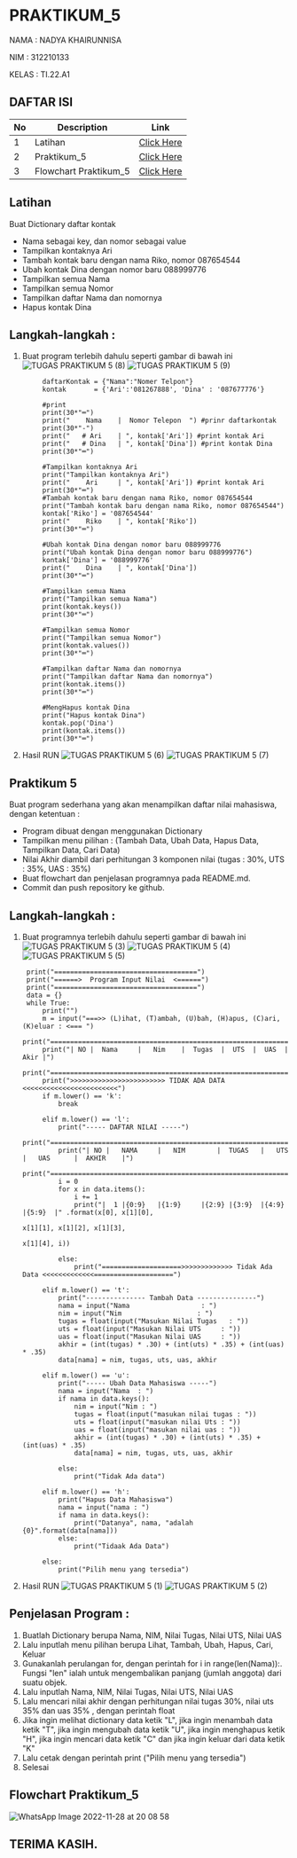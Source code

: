 # PRAKTIKUM_5

NAMA    : NADYA KHAIRUNNISA

NIM     : 312210133

KELAS   : TI.22.A1

## DAFTAR ISI <br>
| No | Description | Link |
|-----|------|-----|
|1|Latihan|[Click Here](#latihan)|
|2|Praktikum_5|[Click Here](#praktikum_5)|
|3|Flowchart Praktikum_5|[Click Here](#flowchart-praktikum_5)|

## Latihan

Buat Dictionary daftar kontak

- Nama sebagai key, dan nomor sebagai value
- Tampilkan kontaknya Ari
- Tambah kontak baru dengan nama Riko, nomor 087654544
- Ubah kontak Dina dengan nomor baru 088999776
- Tampilkan semua Nama
- Tampilkan semua Nomor
- Tampilkan daftar Nama dan nomornya
- Hapus kontak Dina
## Langkah-langkah :

1. Buat program terlebih dahulu seperti gambar di bawah ini
![TUGAS PRAKTIKUM 5 (8)](https://user-images.githubusercontent.com/115801823/204231879-59898201-eb94-4b1a-a991-fde37d245be8.PNG)
![TUGAS PRAKTIKUM 5 (9)](https://user-images.githubusercontent.com/115801823/204232096-0e76da03-ad7f-420e-9e8c-f3283f425236.PNG)

            daftarKontak = {"Nama":"Nomer Telpon"}
            kontak       = {'Ari':'081267888', 'Dina' : '087677776'}

            #print
            print(30*"═")
            print("    Nama    |  Nomor Telepon  ") #prinr daftarkontak
            print(30*"-")
            print("   # Ari    | ", kontak['Ari']) #print kontak Ari
            print("   # Dina   | ", kontak['Dina']) #print kontak Dina
            print(30*"═")

            #Tampilkan kontaknya Ari
            print("Tampilkan kontaknya Ari")
            print("    Ari     | ", kontak['Ari']) #print kontak Ari
            print(30*"═")
            #Tambah kontak baru dengan nama Riko, nomor 087654544
            print("Tambah kontak baru dengan nama Riko, nomor 087654544")
            kontak['Riko'] = '087654544'
            print("    Riko    | ", kontak['Riko'])
            print(30*"═")

            #Ubah kontak Dina dengan nomor baru 088999776
            print("Ubah kontak Dina dengan nomor baru 088999776")
            kontak['Dina'] = '088999776'
            print("    Dina    | ", kontak['Dina'])
            print(30*"═")

            #Tampilkan semua Nama
            print("Tampilkan semua Nama")
            print(kontak.keys())
            print(30*"═")

            #Tampilkan semua Nomor
            print("Tampilkan semua Nomor")
            print(kontak.values())
            print(30*"═")

            #Tampilkan daftar Nama dan nomornya
            print("Tampilkan daftar Nama dan nomornya")
            print(kontak.items())
            print(30*"═")

            #MengHapus kontak Dina
            print("Hapus kontak Dina")
            kontak.pop('Dina')
            print(kontak.items())
            print(30*"═")
2. Hasil RUN
![TUGAS PRAKTIKUM 5 (6)](https://user-images.githubusercontent.com/115801823/204232489-2d4899a8-3a5b-4dd0-8a8a-7befc25704a3.PNG)
![TUGAS PRAKTIKUM 5 (7)](https://user-images.githubusercontent.com/115801823/204232528-3423bb9d-a381-4acc-84cc-dd14ee00bd67.PNG)

## Praktikum 5

Buat program sederhana yang akan menampilkan daftar nilai mahasiswa, dengan ketentuan :

- Program dibuat dengan menggunakan Dictionary
- Tampilkan menu pilihan : (Tambah Data, Ubah Data, Hapus Data, Tampilkan Data, Cari Data)
- Nilai Akhir diambil dari perhitungan 3 komponen nilai (tugas : 30%, UTS : 35%, UAS : 35%)
- Buat flowchart dan penjelasan programnya pada README.md.
- Commit dan push repository ke github.
## Langkah-langkah :

1. Buat programnya terlebih dahulu seperti gambar di bawah ini
![TUGAS PRAKTIKUM 5 (3)](https://user-images.githubusercontent.com/115801823/204233109-43a65c4b-3565-40d5-91cf-046ad5623461.PNG)
![TUGAS PRAKTIKUM 5 (4)](https://user-images.githubusercontent.com/115801823/204233171-fb409986-9447-4741-af35-45107af53307.PNG)
![TUGAS PRAKTIKUM 5 (5)](https://user-images.githubusercontent.com/115801823/204233235-c14f09a9-e863-4af7-9061-2db630f8028b.PNG)

        print("====================================")
        print("======>  Program Input Nilai  <======")
        print("====================================")
        data = {}
        while True:
            print("")
            m = input("===>> (L)ihat, (T)ambah, (U)bah, (H)apus, (C)ari, (K)eluar : <=== ")
            print("================================================================")
            print("| NO |  Nama     |   Nim    |  Tugas  |  UTS  |  UAS  |   Akir |")
            print("================================================================")
            print(">>>>>>>>>>>>>>>>>>>>>>>> TIDAK ADA DATA <<<<<<<<<<<<<<<<<<<<<<<<")
            if m.lower() == 'k':
                break

            elif m.lower() == 'l':
                print("----- DAFTAR NILAI -----")
                print("==================================================================================")
                print("| NO |   NAMA     |   NIM        |  TUGAS   |   UTS     |   UAS      |  AKHIR    |")
                print("==================================================================================")
                i = 0
                for x in data.items():
                    i += 1
                    print("|  1 |{0:9}   |{1:9}     |{2:9} |{3:9}  |{4:9}   |{5:9}  |" .format(x[0], x[1][0],
                                                                                               x[1][1], x[1][2], x[1][3],
                                                                                               x[1][4], i))

                else:
                    print("====================>>>>>>>>>>>>> Tidak Ada Data <<<<<<<<<<<<<====================")

            elif m.lower() == 't':
                print("--------------- Tambah Data ---------------")
                nama = input("Nama                  : ")
                nim = input("Nim                   : ")
                tugas = float(input("Masukan Nilai Tugas   : "))
                uts = float(input("Masukan Nilai UTS     : "))
                uas = float(input("Masukan Nilai UAS     : "))
                akhir = (int(tugas) * .30) + (int(uts) * .35) + (int(uas) * .35)
                data[nama] = nim, tugas, uts, uas, akhir

            elif m.lower() == 'u':
                print("----- Ubah Data Mahasiswa -----")
                nama = input("Nama  : ")
                if nama in data.keys():
                    nim = input("Nim : ")
                    tugas = float(input("masukan nilai tugas : "))
                    uts = float(input("masukan nilai Uts : "))
                    uas = float(input("masukan nilai uas : "))
                    akhir = (int(tugas) * .30) + (int(uts) * .35) + (int(uas) * .35)
                    data[nama] = nim, tugas, uts, uas, akhir

                else:
                    print("Tidak Ada data")

            elif m.lower() == 'h':
                print("Hapus Data Mahasiswa")
                nama = input("nama : ")
                if nama in data.keys():
                    print("Datanya", nama, "adalah {0}".format(data[nama]))
                else:
                    print("Tidaak Ada Data")

            else:
                print("Pilih menu yang tersedia")

2. Hasil RUN
![TUGAS PRAKTIKUM 5 (1)](https://user-images.githubusercontent.com/115801823/204234078-346847d1-03dd-4ab0-afbd-1268287b3f11.PNG)
![TUGAS PRAKTIKUM 5 (2)](https://user-images.githubusercontent.com/115801823/204234131-a569cbcf-0b81-4783-88ca-b0ae285efbc5.PNG)

## Penjelasan Program :
1. Buatlah Dictionary berupa Nama, NIM, Nilai Tugas, Nilai UTS, Nilai UAS
2. Lalu inputlah menu pilihan berupa Lihat, Tambah, Ubah, Hapus, Cari, Keluar
3. Gunakanlah perulangan for, dengan perintah for i in range(len(Nama)):. Fungsi "len" ialah   untuk mengembalikan panjang (jumlah anggota) dari suatu objek.
4. Lalu inputlah Nama, NIM, Nilai Tugas, Nilai UTS, Nilai UAS
5. Lalu mencari nilai akhir dengan perhitungan nilai tugas 30%, nilai uts 35% dan uas 35% , dengan perintah float
6. Jika ingin melihat dictionary data ketik "L", jika ingin menambah data ketik "T", jika ingin mengubah data ketik "U", jika ingin menghapus ketik "H", jika ingin mencari data ketik "C" dan jika ingin keluar dari data ketik "K"
7. Lalu cetak dengan perintah print ("Pilih menu yang tersedia")
8. Selesai

## Flowchart Praktikum_5

![WhatsApp Image 2022-11-28 at 20 08 58](https://user-images.githubusercontent.com/115801823/204289385-3330b648-9532-45e3-9b3e-19564e04aa49.jpg)


## TERIMA KASIH.
